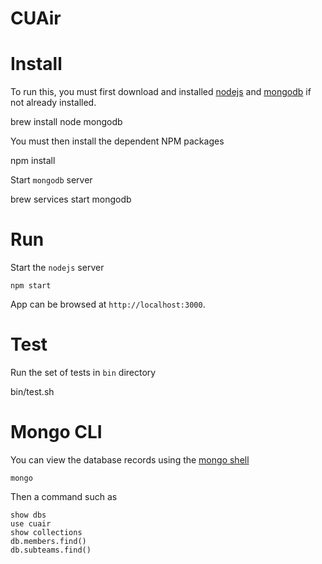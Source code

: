 CUAir
=====

# Install

To run this, you must first download and installed [nodejs](https://nodejs.org/en/) and [mongodb](https://www.mongodb.com/) if not already installed.

   brew install node mongodb

You must then install the dependent NPM packages

   npm install

Start `mongodb` server

   brew services start mongodb

# Run

Start the `nodejs` server

    npm start

App can be browsed at `http://localhost:3000`.

# Test

Run the set of tests in `bin` directory

   bin/test.sh

# Mongo CLI 

You can view the database records using the [mongo shell](https://docs.mongodb.com/manual/mongo/)

    mongo

Then a command such as

    show dbs
    use cuair
    show collections
    db.members.find()
    db.subteams.find()
